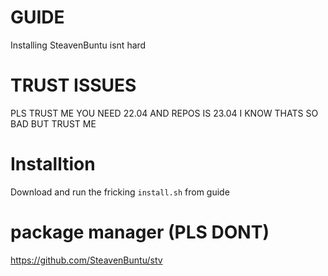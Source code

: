 # GUIDE
Installing SteavenBuntu isnt hard

# TRUST ISSUES
 PLS TRUST ME YOU NEED 22.04 AND REPOS IS 23.04 I KNOW THATS SO BAD BUT TRUST ME


 # Installtion

Download and run the fricking `install.sh` from guide
 

 # package manager (PLS DONT)

 https://github.com/SteavenBuntu/stv